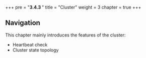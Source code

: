+++
pre = "<b>3.4.3 </b>"
title = "Cluster"
weight = 3
chapter = true
+++

## Navigation

This chapter mainly introduces the features of the cluster:

* Heartbeat check
* Cluster state topology
